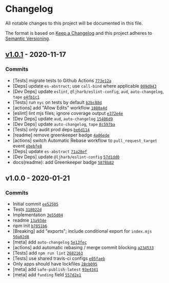 # Changelog

All notable changes to this project will be documented in this file.

The format is based on [Keep a Changelog](https://keepachangelog.com/en/1.0.0/)
and this project adheres to [Semantic Versioning](https://semver.org/spec/v2.0.0.html).

## [v1.0.1](https://github.com/es-shims/Array.prototype.entries/compare/v1.0.0...v1.0.1) - 2020-11-17

### Commits

- [Tests] migrate tests to Github Actions [`773e12a`](https://github.com/es-shims/Array.prototype.entries/commit/773e12ad1dbc73b13bcf109052969a54ffe6a9b2)
- [Deps] update `es-abstract`; use `call-bind` where applicable [`009d943`](https://github.com/es-shims/Array.prototype.entries/commit/009d943289f36caf327125b3ddcfb19301102bf3)
- [Dev Deps] update `eslint`, `@ljharb/eslint-config`, `aud`, `auto-changelog`, `tape` [`e4fb1c1`](https://github.com/es-shims/Array.prototype.entries/commit/e4fb1c1406ab6204b1808fb90e681aa7b1c9eb22)
- [Tests] run `nyc` on tests by default [`b2bc88d`](https://github.com/es-shims/Array.prototype.entries/commit/b2bc88d81f97379ee7c1d748e96b45f09da2bd08)
- [actions] add "Allow Edits" workflow [`1880a4d`](https://github.com/es-shims/Array.prototype.entries/commit/1880a4dc88e7fac35675bc696be32ecf98262c5f)
- [eslint] lint mjs files; ignore coverage output [`e372e4e`](https://github.com/es-shims/Array.prototype.entries/commit/e372e4edc380e9e33e93ddfcc754849026bfcf68)
- [Dev Deps] update `aud`, `auto-changelog` [`15406d9`](https://github.com/es-shims/Array.prototype.entries/commit/15406d9fccfb8c9ebfeacd5b48c81a5ffba0a359)
- [Dev Deps] update `auto-changelog`, `tape` [`8c597ba`](https://github.com/es-shims/Array.prototype.entries/commit/8c597ba512ad188cd834015378406940cd804968)
- [Tests] only audit prod deps [`be6d114`](https://github.com/es-shims/Array.prototype.entries/commit/be6d114d5f55133f8ba6573460ea5de5ccfa57f3)
- [readme] remove greenkeeper badge [`4a06ede`](https://github.com/es-shims/Array.prototype.entries/commit/4a06ede1bb998c2e34c7b65ecd93c484544b7561)
- [actions] switch Automatic Rebase workflow to `pull_request_target` event [`ebebfe8`](https://github.com/es-shims/Array.prototype.entries/commit/ebebfe89536c01bad3657ac1546c01590d37a638)
- [Deps] update `es-abstract` [`71a28ef`](https://github.com/es-shims/Array.prototype.entries/commit/71a28ef1a699b5605bb49930b635e0d1919d0c4a)
- [Dev Deps] update `@ljharb/eslint-config` [`57d1dd0`](https://github.com/es-shims/Array.prototype.entries/commit/57d1dd087f9d7196873a1c14af027c8f8be17a3b)
- docs(readme): add Greenkeeper badge [`5878b82`](https://github.com/es-shims/Array.prototype.entries/commit/5878b8201cf15d836f47e6c1c1db6edcfa98d641)

## v1.0.0 - 2020-01-21

### Commits

- Initial commit [`ee52505`](https://github.com/es-shims/Array.prototype.entries/commit/ee5250559ba6f556e2b59e818344fbd5d1eed20d)
- Tests [`318022d`](https://github.com/es-shims/Array.prototype.entries/commit/318022da0736481e99dfd52dd263df7593c23aaa)
- Implementation [`3e55d04`](https://github.com/es-shims/Array.prototype.entries/commit/3e55d04a021e214d01df2dba60b1ac4ce31faf14)
- readme [`13a934e`](https://github.com/es-shims/Array.prototype.entries/commit/13a934e427af3e4e3346151fea010efe10308496)
- npm init [`b7851b6`](https://github.com/es-shims/Array.prototype.entries/commit/b7851b619d77b58eed16d2c0d59b77f32134d28a)
- [Breaking] add "exports"; include conditional export for `index.mjs` [`50a02d8`](https://github.com/es-shims/Array.prototype.entries/commit/50a02d86c5317ca4264c5f59e81634649786df97)
- [meta] add `auto-changelog` [`5e13fec`](https://github.com/es-shims/Array.prototype.entries/commit/5e13fec238b1d282feac2b7e4c43b54a18be14ec)
- [actions] add automatic rebasing / merge commit blocking [`a234533`](https://github.com/es-shims/Array.prototype.entries/commit/a234533b142a6cedf9ba70001362bc30a1bb2539)
- [Tests] add `npm run lint` [`2682163`](https://github.com/es-shims/Array.prototype.entries/commit/2682163c2d78bc227ecef6c0656e4a5da60856d4)
- [Tests] use shared travis-ci configs [`e05faeb`](https://github.com/es-shims/Array.prototype.entries/commit/e05faeb85945c5b8759c436b53f6fb461d5775fa)
- Only apps should have lockfiles [`28cb095`](https://github.com/es-shims/Array.prototype.entries/commit/28cb095cd431b216d1e17f8d6cc0842098429713)
- [meta] add `safe-publish-latest` [`93e4341`](https://github.com/es-shims/Array.prototype.entries/commit/93e4341e3cb9302ffc2d799f01491d8daec0d604)
- [meta] add `funding` field [`557d2e1`](https://github.com/es-shims/Array.prototype.entries/commit/557d2e15ac117f69f99cbc7d765a8e06fafd835a)
